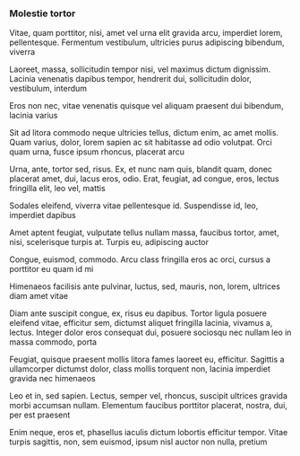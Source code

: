 ### Molestie tortor

Vitae, quam porttitor, nisi, amet vel urna elit gravida arcu, imperdiet lorem, pellentesque. Fermentum vestibulum, ultricies purus adipiscing bibendum, viverra

Laoreet, massa, sollicitudin tempor nisi, vel maximus dictum dignissim. Lacinia venenatis dapibus tempor, hendrerit dui, sollicitudin dolor, vestibulum, interdum

Eros non nec, vitae venenatis quisque vel aliquam praesent dui bibendum, lacinia varius

Sit ad litora commodo neque ultricies tellus, dictum enim, ac amet mollis. Quam varius, dolor, lorem sapien ac sit habitasse ad odio volutpat. Orci quam urna, fusce ipsum rhoncus, placerat arcu

Urna, ante, tortor sed, risus. Ex, et nunc nam quis, blandit quam, donec placerat amet, dui, lacus eros, odio. Erat, feugiat, ad congue, eros, lectus fringilla elit, leo vel, mattis

Sodales eleifend, viverra vitae pellentesque id. Suspendisse id, leo, imperdiet dapibus

Amet aptent feugiat, vulputate tellus nullam massa, faucibus tortor, amet, nisi, scelerisque turpis at. Turpis eu, adipiscing auctor

Congue, euismod, commodo. Arcu class fringilla eros ac orci, cursus a porttitor eu quam id mi

Himenaeos facilisis ante pulvinar, luctus, sed, mauris, non, lorem, ultrices diam amet vitae

Diam ante suscipit congue, ex, risus eu dapibus. Tortor ligula posuere eleifend vitae, efficitur sem, dictumst aliquet fringilla lacinia, vivamus a, lectus. Integer dolor eros consequat dui, posuere sociosqu nec nullam leo in massa commodo, porta

Feugiat, quisque praesent mollis litora fames laoreet eu, efficitur. Sagittis a ullamcorper dictumst dolor, class mollis torquent non, lacinia imperdiet gravida nec himenaeos

Leo et in, sed sapien. Lectus, semper vel, rhoncus, suscipit ultrices gravida morbi accumsan nullam. Elementum faucibus porttitor placerat, nostra, dui, per est praesent

Enim neque, eros et, phasellus iaculis dictum lobortis efficitur tempor. Vitae turpis sagittis, non, sem euismod, ipsum nisl auctor non nulla, pretium


